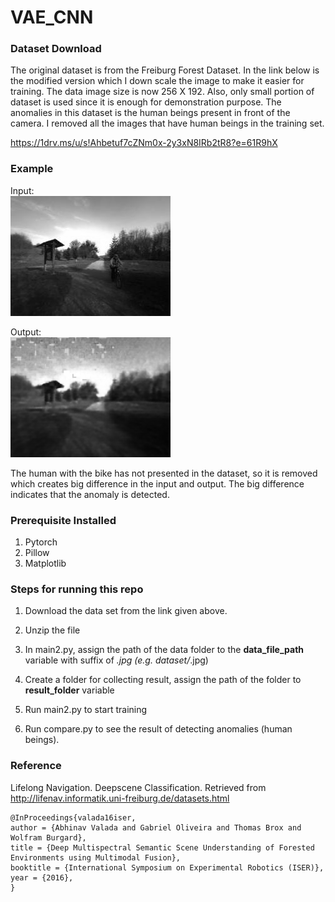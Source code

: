 # VAE_CNN

### Dataset Download

The original dataset is from the Freiburg Forest Dataset. In the link below is the modified version which I down scale the image to make it easier for training. The data image size is now 256 X 192. Also, only small portion of dataset is used since it is enough for demonstration purpose. The anomalies in this dataset is the human beings present in front of the camera. I removed all the images that have human beings in the training set.

https://1drv.ms/u/s!Ahbetuf7cZNm0x-2y3xN8IRb2tR8?e=61R9hX

### Example 

Input:  
![](input_navigation70.png) 

Output:  
![](reconstruction_navigation70.png)

The human with the bike has not presented in the dataset, so it is removed which creates big difference in the input and output. The big difference indicates that the anomaly is detected.


### Prerequisite Installed

1. Pytorch
2. Pillow
3. Matplotlib

### Steps for running this repo

1. Download the data set from the link given above.

2. Unzip the file

3. In main2.py, assign the path of the data folder to the **data_file_path** variable with suffix of *.jpg (e.g. dataset/*.jpg)

4. Create a folder for collecting result, assign the path of the folder to **result_folder** variable

5. Run main2.py to start training

6. Run compare.py to see the result of detecting anomalies (human beings).


### Reference

Lifelong Navigation. Deepscene Classification. Retrieved from http://lifenav.informatik.uni-freiburg.de/datasets.html

```
@InProceedings{valada16iser,
author = {Abhinav Valada and Gabriel Oliveira and Thomas Brox and Wolfram Burgard},
title = {Deep Multispectral Semantic Scene Understanding of Forested Environments using Multimodal Fusion},
booktitle = {International Symposium on Experimental Robotics (ISER)},
year = {2016},
}
```
